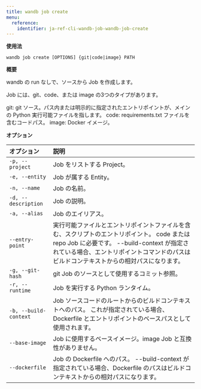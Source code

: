 ```yaml
---
title: wandb job create
menu:
  reference:
    identifier: ja-ref-cli-wandb-job-wandb-job-create
---
```


**使用法**

`wandb job create [OPTIONS] {git|code|image} PATH`

**概要**

wandb の run なしで、ソースから Job を作成します。

Job には、git、code、または image の3つのタイプがあります。

git: git ソース。パス内または明示的に指定されたエントリポイントが、メインの Python 実行可能ファイルを指します。 code: requirements.txt ファイルを含むコードパス。 image: Docker イメージ。

**オプション**

| **オプション** | **説明** |
| :--- | :--- |
| `-p, --project` | Job をリストする Project。 |
| `-e, --entity` | Job が属する Entity。 |
| `-n, --name` | Job の名前。 |
| `-d, --description` | Job の説明。 |
| `-a, --alias` | Job のエイリアス。 |
| `--entry-point` | 実行可能ファイルとエントリポイントファイルを含む、スクリプトのエントリポイント。 code または repo Job に必要です。 --build-context が指定されている場合、エントリポイントコマンドのパスはビルドコンテキストからの相対パスになります。 |
| `-g, --git-hash` | git Job のソースとして使用するコミット参照。 |
| `-r, --runtime` | Job を実行する Python ランタイム。 |
| `-b, --build-context` | Job ソースコードのルートからのビルドコンテキストへのパス。 これが指定されている場合、Dockerfile とエントリポイントのベースパスとして使用されます。 |
| `--base-image` | Job に使用するベースイメージ。image Job と互換性がありません。 |
| `--dockerfile` | Job の Dockerfile へのパス。 --build-context が指定されている場合、Dockerfile のパスはビルドコンテキストからの相対パスになります。 |
